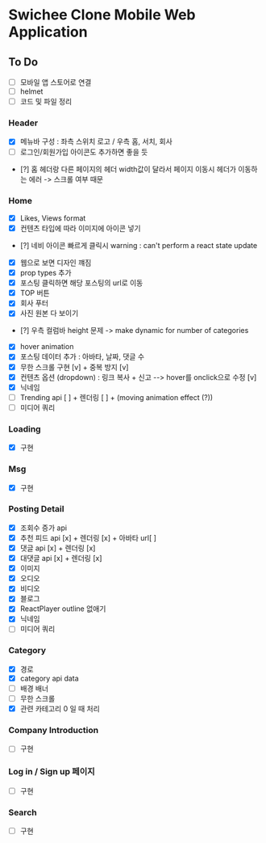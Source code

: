 # Swichee Clone Mobile Web Application

## To Do

- [ ] 모바일 앱 스토어로 연결
- [ ] helmet
- [ ] 코드 및 파일 정리

### Header

- [x] 메뉴바 구성 : 좌측 스위치 로고 / 우측 홈, 서치, 회사
- [ ] 로그인/회원가입 아이콘도 추가하면 좋을 듯
- [?] 홈 헤더랑 다른 페이지의 헤더 width값이 달라서 페이지 이동시 헤더가 이동하는 에러 -> 스크롤 여부 때문

### Home

- [x] Likes, Views format
- [x] 컨텐츠 타입에 따라 이미지에 아이콘 넣기
- [?] 네비 아이콘 빠르게 클릭시 warning : can't perform a react state update
- [x] 웹으로 보면 디자인 꺠짐
- [x] prop types 추가
- [x] 포스팅 클릭하면 해당 포스팅의 url로 이동
- [x] TOP 버튼
- [x] 회사 푸터
- [x] 사진 원본 다 보이기
- [?] 우측 컬럼바 height 문제 -> make dynamic for number of categories
- [x] hover animation
- [x] 포스팅 데이터 추가 : 아바타, 날짜, 댓글 수
- [x] 무한 스크롤 구현 [v] + 중복 방지 [v]
- [x] 컨텐츠 옵션 (dropdown) : 링크 복사 + 신고 --> hover를 onclick으로 수정 [v]
- [x] 닉네임
- [ ] Trending api [ ] + 렌더링 [ ] + (moving animation effect (?))
- [ ] 미디어 쿼리

### Loading

- [x] 구현

### Msg

- [x] 구현

### Posting Detail

- [x] 조회수 증가 api
- [x] 추천 피드 api [x] + 렌더링 [x] + 아바타 url[ ]
- [x] 댓글 api [x] + 렌더링 [x]
- [x] 대댓글 api [x] + 렌더링 [x]
- [x] 이미지
- [x] 오디오
- [x] 비디오
- [x] 블로그
- [x] ReactPlayer outline 없애기
- [x] 닉네임
- [ ] 미디어 쿼리

### Category

- [x] 경로
- [x] category api data
- [ ] 배경 배너
- [ ] 무한 스크롤
- [x] 관련 카테고리 0 일 때 처리

### Company Introduction

- [ ] 구현

### Log in / Sign up 페이지

- [ ] 구현

### Search

- [ ] 구현
